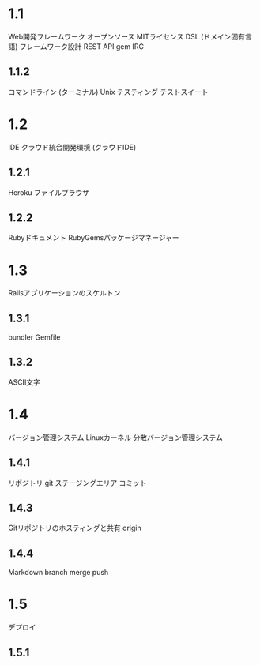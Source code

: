 # 1.1
Web開発フレームワーク
オープンソース
MITライセンス
DSL (ドメイン固有言語)
フレームワーク設計
REST
API
gem
IRC

## 1.1.2
コマンドライン (ターミナル)
Unix
テスティング
テストスイート

# 1.2
IDE
クラウド統合開発環境 (クラウドIDE)

## 1.2.1
Heroku
ファイルブラウザ

## 1.2.2
Rubyドキュメント
RubyGemsパッケージマネージャー

# 1.3
Railsアプリケーションのスケルトン

## 1.3.1
bundler
Gemfile

## 1.3.2
ASCII文字

# 1.4
バージョン管理システム
Linuxカーネル
分散バージョン管理システム

## 1.4.1
リポジトリ git
ステージングエリア
コミット

## 1.4.3
Gitリポジトリのホスティングと共有
origin

## 1.4.4
Markdown
branch
merge
push

# 1.5
デプロイ

## 1.5.1